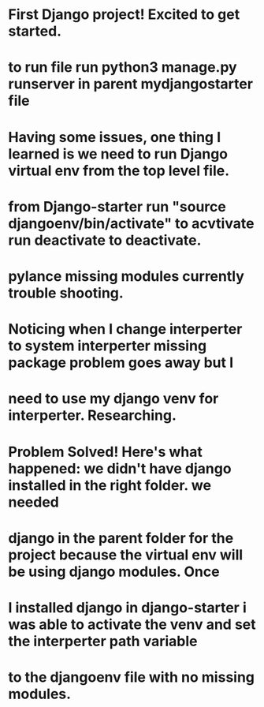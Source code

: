 # First Django project! Excited to get started.
# to run file run python3 manage.py runserver in parent mydjangostarter file
# Having some issues, one thing I learned is we need to run Django virtual env from the top level file.
# from Django-starter run "source djangoenv/bin/activate" to acvtivate run deactivate to deactivate. 
# pylance missing modules currently trouble shooting. 
# Noticing when I change interperter to system interperter missing package problem goes away but I
# need to use my django venv for interperter. Researching. 

# Problem Solved! Here's what happened: we didn't have django installed in the right folder. we needed 
# django in the parent folder for the project because the virtual env will be using django modules. Once
# I installed django in django-starter i was able to activate the venv and set the interperter path variable 
# to the djangoenv file with no missing modules. 